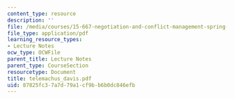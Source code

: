 ```yaml
---
content_type: resource
description: ''
file: /media/courses/15-667-negotiation-and-conflict-management-spring-2001/87825fc37a7d79a1cf9bb6b0dc846efb_telemachus_davis.pdf
file_type: application/pdf
learning_resource_types:
- Lecture Notes
ocw_type: OCWFile
parent_title: Lecture Notes
parent_type: CourseSection
resourcetype: Document
title: telemachus_davis.pdf
uid: 87825fc3-7a7d-79a1-cf9b-b6b0dc846efb
---
```

